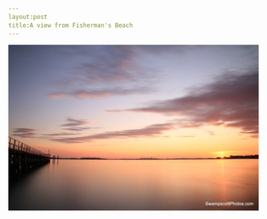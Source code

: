 ```yaml
---
layout:post
title:A view from Fisherman's Beach
---
```



![A view from Fisherman's Beach](/img/fisherman-beach.jpg)
